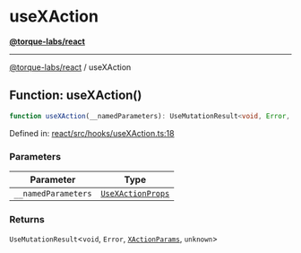 # useXAction

[**@torque-labs/react**](../)

***

[@torque-labs/react](../) / useXAction

## Function: useXAction()

```ts
function useXAction(__namedParameters): UseMutationResult<void, Error, XActionParams, unknown>
```

Defined in: [react/src/hooks/useXAction.ts:18](https://github.com/torque-labs/monorepo/blob/2ebf07140779767733d669c69d4b6e369a4193c3/packages/react/src/hooks/useXAction.ts#L18)

### Parameters

| Parameter           | Type                                                                                 |
| ------------------- | ------------------------------------------------------------------------------------ |
| `__namedParameters` | [`UseXActionProps`](../../../reference/platform/react/interfaces/UseXActionProps.md) |

### Returns

`UseMutationResult`<`void`, `Error`, [`XActionParams`](../../../reference/platform/react/type-aliases/XActionParams.md), `unknown`>

